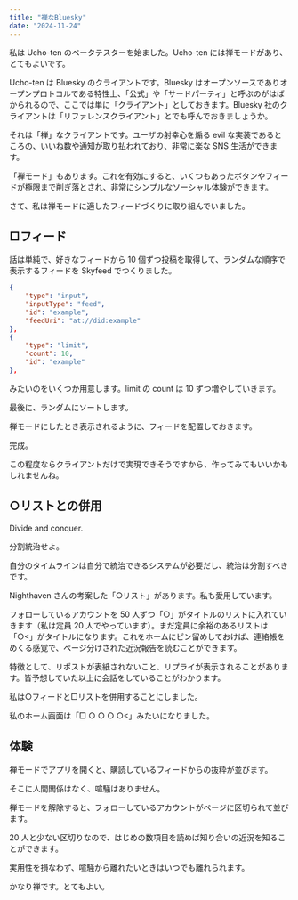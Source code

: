 ```yaml
---
title: "禅なBluesky"
date: "2024-11-24"
---
```


私は Ucho-ten のベータテスターを始ました。Ucho-ten には禅モードがあり、とてもよいです。

Ucho-ten は Bluesky のクライアントです。Bluesky はオープンソースでありオープンプロトコルである特性上、「公式」や「サードパーティ」と呼ぶのがはばかられるので、ここでは単に「クライアント」としておきます。Bluesky 社のクライアントは「リファレンスクライアント」とでも呼んでおきましょうか。

それは「禅」なクライアントです。ユーザの射幸心を煽る evil な実装であるところの、いいね数や通知が取り払われており、非常に楽な SNS 生活ができます。

「禅モード」もあります。これを有効にすると、いくつもあったボタンやフィードが極限まで削ぎ落とされ、非常にシンプルなソーシャル体験ができます。

さて、私は禅モードに適したフィードづくりに取り組んでいました。

## □フィード

話は単純で、好きなフィードから 10 個ずつ投稿を取得して、ランダムな順序で表示するフィードを Skyfeed でつくりました。

```json
{
	"type": "input",
	"inputType": "feed",
	"id": "example",
	"feedUri": "at://did:example"
},
{
	"type": "limit",
	"count": 10,
	"id": "example"
},
```

みたいのをいくつか用意します。limit の count は 10 ずつ増やしていきます。

最後に、ランダムにソートします。

禅モードにしたとき表示されるように、フィードを配置しておきます。

完成。

この程度ならクライアントだけで実現できそうですから、作ってみてもいいかもしれませんね。

## ○リストとの併用

Divide and conquer. 

分割統治せよ。

自分のタイムラインは自分で統治できるシステムが必要だし、統治は分割すべきです。

Nighthaven さんの考案した「○リスト」があります。私も愛用しています。

フォローしているアカウントを 50 人ずつ「○」がタイトルのリストに入れていきます（私は定員 20 人でやっています）。まだ定員に余裕のあるリストは「○<」がタイトルになります。これをホームにピン留めしておけば、連絡帳をめくる感覚で、ページ分けされた近況報告を読むことができます。

特徴として、リポストが表紙されないこと、リプライが表示されることがあります。皆予想していた以上に会話をしていることがわかります。

私は○フィードと□リストを併用することにしました。

私のホーム画面は「□ ○ ○ ○ ○<」みたいになりました。

## 体験

禅モードでアプリを開くと、購読しているフィードからの抜粋が並びます。

そこに人間関係はなく、喧騒はありません。

禅モードを解除すると、フォローしているアカウントがページに区切られて並びます。

20 人と少ない区切りなので、はじめの数項目を読めば知り合いの近況を知ることができます。

実用性を損なわず、喧騒から離れたいときはいつでも離れられます。

かなり禅です。とてもよい。